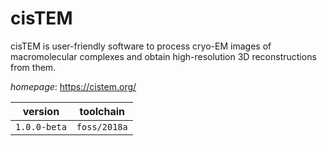 # cisTEM

cisTEM is user-friendly software to process cryo-EM images of macromolecular complexes  and obtain high-resolution 3D reconstructions from them.

*homepage*: <https://cistem.org/>

version | toolchain
--------|----------
``1.0.0-beta`` | ``foss/2018a``
